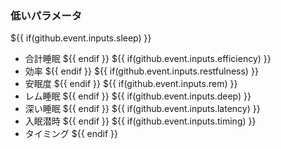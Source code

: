 ### 低いパラメータ
${{ if(github.event.inputs.sleep) }}
* 合計睡眠
${{ endif }}
${{ if(github.event.inputs.efficiency) }}
* 効率
${{ endif }}
${{ if(github.event.inputs.restfulness) }}
* 安眠度
${{ endif }}
${{ if(github.event.inputs.rem) }}
* レム睡眠
${{ endif }}
${{ if(github.event.inputs.deep) }}
* 深い睡眠
${{ endif }}
${{ if(github.event.inputs.latency) }}
* 入眠潜時
${{ endif }}
${{ if(github.event.inputs.timing) }}
* タイミング
${{ endif }}
